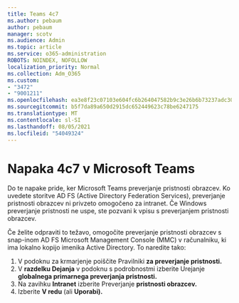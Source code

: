 ```yaml
---
title: Teams 4c7
ms.author: pebaum
author: pebaum
manager: scotv
ms.audience: Admin
ms.topic: article
ms.service: o365-administration
ROBOTS: NOINDEX, NOFOLLOW
localization_priority: Normal
ms.collection: Adm_O365
ms.custom:
- "3472"
- "9001211"
ms.openlocfilehash: ea3e8f23c07103e604fc6b264047582b9c3e26b6b73237adc30eba574e06cfd3
ms.sourcegitcommit: b5f7da89a650d2915dc652449623c78be6247175
ms.translationtype: MT
ms.contentlocale: sl-SI
ms.lasthandoff: 08/05/2021
ms.locfileid: "54049324"
---
```

# <a name="4c7-error-in-microsoft-teams"></a>Napaka 4c7 v Microsoft Teams

Do te napake pride, ker Microsoft Teams preverjanje pristnosti obrazcev. Ko uvedete storitve AD FS (Active Directory Federation Services), preverjanje pristnosti obrazcev ni privzeto omogočeno za intranet. Če Windows preverjanje pristnosti ne uspe, ste pozvani k vpisu s preverjanjem pristnosti obrazcev.

Če želite odpraviti to težavo, omogočite preverjanje pristnosti obrazcev s snap-inom AD FS Microsoft Management Console (MMC) v računalniku, ki ima lokalno kopijo imenika Active Directory. To naredite tako: 

1. V podoknu za krmarjenje poiščite Pravilniki **za preverjanje pristnosti.**
2. V **razdelku Dejanja** v podoknu s podrobnostmi izberite Urejanje **globalnega primarnega preverjanja pristnosti.**
3. Na zavihku **Intranet** izberite Preverjanje **pristnosti obrazcev.**
4. Izberite **V redu** (ali **Uporabi).**